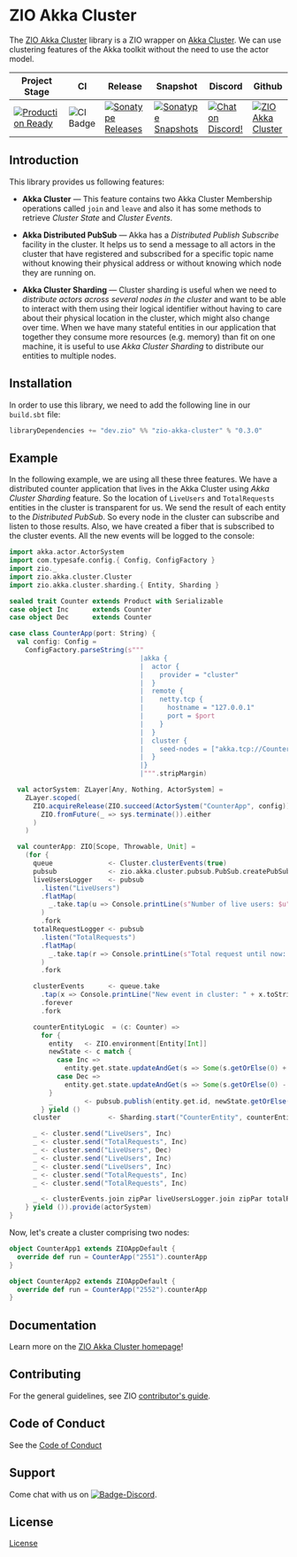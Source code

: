 [//]: # (This file was autogenerated using `zio-sbt-website` plugin via `sbt generateReadme` command.)
[//]: # (So please do not edit it manually. Instead, change "docs/index.md" file or sbt setting keys)
[//]: # (e.g. "readmeDocumentation" and "readmeSupport".)

# ZIO Akka Cluster

The [ZIO Akka Cluster](https://github.com/zio/zio-akka-cluster) library is a ZIO wrapper on [Akka Cluster](https://doc.akka.io/docs/akka/current/index-cluster.html). We can use clustering features of the Akka toolkit without the need to use the actor model.

|Project Stage | CI | Release | Snapshot | Discord | Github |
|--------------|----|---------|----------|---------|--------|
|[![Production Ready](https://img.shields.io/badge/Project%20Stage-Production%20Ready-brightgreen.svg)](https://github.com/zio/zio/wiki/Project-Stages)        |![CI Badge](https://github.com/zio/zio-akka-cluster/workflows/CI/badge.svg) |[![Sonatype Releases](https://img.shields.io/nexus/r/https/oss.sonatype.org/dev.zio/zio-akka-cluster_2.12.svg)](https://oss.sonatype.org/content/repositories/releases/dev/zio/zio-akka-cluster_2.12/) |[![Sonatype Snapshots](https://img.shields.io/nexus/s/https/oss.sonatype.org/dev.zio/zio-akka-cluster_2.12.svg)](https://oss.sonatype.org/content/repositories/snapshots/dev/zio/zio-akka-cluster_2.12/) |[![Chat on Discord!](https://img.shields.io/discord/629491597070827530?logo=discord)](https://discord.gg/2ccFBr4) |[![ZIO Akka Cluster](https://img.shields.io/github/stars/zio/zio-akka-cluster?style=social)](https://github.com/zio/zio-akka-cluster) |

## Introduction

This library provides us following features:

- **Akka Cluster** — This feature contains two Akka Cluster Membership operations called `join` and `leave` and also it has some methods to retrieve _Cluster State_ and _Cluster Events_.

- **Akka Distributed PubSub** — Akka has a _Distributed Publish Subscribe_ facility in the cluster. It helps us to send a message to all actors in the cluster that have registered and subscribed for a specific topic name without knowing their physical address or without knowing which node they are running on.

- **Akka Cluster Sharding** — Cluster sharding is useful when we need to _distribute actors across several nodes in the cluster_ and want to be able to interact with them using their logical identifier without having to care about their physical location in the cluster, which might also change over time. When we have many stateful entities in our application that together they consume more resources (e.g. memory) than fit on one machine, it is useful to use _Akka Cluster Sharding_ to distribute our entities to multiple nodes.

## Installation

In order to use this library, we need to add the following line in our `build.sbt` file:

```scala
libraryDependencies += "dev.zio" %% "zio-akka-cluster" % "0.3.0"
```

## Example

In the following example, we are using all these three features. We have a distributed counter application that lives in the Akka Cluster using _Akka Cluster Sharding_ feature. So the location of `LiveUsers` and `TotalRequests` entities in the cluster is transparent for us. We send the result of each entity to the _Distributed PubSub_. So every node in the cluster can subscribe and listen to those results. Also, we have created a fiber that is subscribed to the cluster events. All the new events will be logged to the console:

```scala
import akka.actor.ActorSystem
import com.typesafe.config.{ Config, ConfigFactory }
import zio._
import zio.akka.cluster.Cluster
import zio.akka.cluster.sharding.{ Entity, Sharding }

sealed trait Counter extends Product with Serializable
case object Inc      extends Counter
case object Dec      extends Counter

case class CounterApp(port: String) {
  val config: Config =
    ConfigFactory.parseString(s"""
                                 |akka {
                                 |  actor {
                                 |    provider = "cluster"
                                 |  }
                                 |  remote {
                                 |    netty.tcp {
                                 |      hostname = "127.0.0.1"
                                 |      port = $port
                                 |    }
                                 |  }
                                 |  cluster {
                                 |    seed-nodes = ["akka.tcp://CounterApp@127.0.0.1:2551"]
                                 |  }
                                 |}
                                 |""".stripMargin)

  val actorSystem: ZLayer[Any, Nothing, ActorSystem] =
    ZLayer.scoped(
      ZIO.acquireRelease(ZIO.succeed(ActorSystem("CounterApp", config)))(sys =>
        ZIO.fromFuture(_ => sys.terminate()).either
      )
    )

  val counterApp: ZIO[Scope, Throwable, Unit] =
    (for {
      queue              <- Cluster.clusterEvents(true)
      pubsub             <- zio.akka.cluster.pubsub.PubSub.createPubSub[Int]
      liveUsersLogger    <- pubsub
        .listen("LiveUsers")
        .flatMap(
          _.take.tap(u => Console.printLine(s"Number of live users: $u")).forever
        )
        .fork
      totalRequestLogger <- pubsub
        .listen("TotalRequests")
        .flatMap(
          _.take.tap(r => Console.printLine(s"Total request until now: $r")).forever
        )
        .fork

      clusterEvents      <- queue.take
        .tap(x => Console.printLine("New event in cluster: " + x.toString))
        .forever
        .fork

      counterEntityLogic  = (c: Counter) =>
        for {
          entity   <- ZIO.environment[Entity[Int]]
          newState <- c match {
            case Inc =>
              entity.get.state.updateAndGet(s => Some(s.getOrElse(0) + 1))
            case Dec =>
              entity.get.state.updateAndGet(s => Some(s.getOrElse(0) - 1))
          }
          _        <- pubsub.publish(entity.get.id, newState.getOrElse(0)).orDie
        } yield ()
      cluster            <- Sharding.start("CounterEntity", counterEntityLogic)

      _ <- cluster.send("LiveUsers", Inc)
      _ <- cluster.send("TotalRequests", Inc)
      _ <- cluster.send("LiveUsers", Dec)
      _ <- cluster.send("LiveUsers", Inc)
      _ <- cluster.send("LiveUsers", Inc)
      _ <- cluster.send("TotalRequests", Inc)
      _ <- cluster.send("TotalRequests", Inc)

      _ <- clusterEvents.join zipPar liveUsersLogger.join zipPar totalRequestLogger.join
    } yield ()).provide(actorSystem)
}
```

Now, let's create a cluster comprising two nodes:

```scala
object CounterApp1 extends ZIOAppDefault {
  override def run = CounterApp("2551").counterApp
}

object CounterApp2 extends ZIOAppDefault {
  override def run = CounterApp("2552").counterApp
}
```

## Documentation

Learn more on the [ZIO Akka Cluster homepage](https://zio.dev/zio-akka-cluster)!

## Contributing

For the general guidelines, see ZIO [contributor's guide](https://zio.dev/about/contributing).

## Code of Conduct

See the [Code of Conduct](https://zio.dev/about/code-of-conduct)

## Support

Come chat with us on [![Badge-Discord]][Link-Discord].

[Badge-Discord]: https://img.shields.io/discord/629491597070827530?logo=discord "chat on discord"
[Link-Discord]: https://discord.gg/2ccFBr4 "Discord"

## License

[License](LICENSE)
